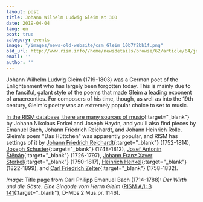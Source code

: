 ```yaml
---
layout: post
title: Johann Wilhelm Ludwig Gleim at 300
date: 2019-04-04
lang: en
post: true
category: events
image: "/images/news-old-website/csm_Gleim_10b7f2bb1f.png"
old_url: http://www.rism.info//home/newsdetails/browse/62/article/64/johann-wilhelm-ludwig-gleim-at-300.html
email: ''
author: ''
---
```



Johann Wilhelm Ludwig Gleim (1719-1803) was a German poet of the Enlightenment who has largely been forgotten today. This is mainly due to the fanciful, galant style of the poems that made Gleim a leading exponent of anacreontics. For composers of his time, though, as well as into the 19th century, Gleim's poetry was an extremely popular choice to set to music.

[In the RISM database, there are many sources of music](https://opac.rism.info/metaopac/perma.do?v=rism&q=-1%3d%22pe66373%22){:target="_blank"} by Johann Nikolaus Forkel and Joseph Haydn, and you'll also find pieces by Emanuel Bach, Johann Friedrich Reichardt, and Johann Heinrich Rolle. Gleim's poem "Das Hüttchen" was apparently popular, and RISM has settings of it by [Johann Friedrich Reichardt](https://opac.rism.info/search?id=225004313&View=rism&Language=en){:target="_blank"} (1752-1814), [Joseph Schuster](https://opac.rism.info/search?id=230007058&View=rism&Language=en){:target="_blank"} (1748-1812), [Josef Antonín Štěpán](https://opac.rism.info/search?id=455025124&View=rism&Language=en){:target="_blank"} (1726-1797), [Johann Franz Xaver Sterkel](https://opac.rism.info/search?id=1001014830&View=rism&Language=en){:target="_blank"} (1750-1817), [Heinrich Henkel](https://opac.rism.info/search?id=455005753&View=rism&Language=en){:target="_blank"} (1822-1899), and [Carl Friedrich Zelter](https://opac.rism.info/search?id=464141944&View=rism&Language=en){:target="_blank"} (1758-1832).


_Image_: Title page from Carl Philipp Emanuel Bach (1714-1788): _Der Wirth und die Gäste. Eine Singode vom Herrn Gleim_ ([RISM A/I: B 141](https://opac.rism.info/search?id=00000990003108&View=rism&Language=en){:target="_blank"}, D-Mbs 2 Mus.pr. 1146).

<script type="text/javascript">var switchTo5x=true;</script><script type="text/javascript" src="http://w.sharethis.com/button/buttons.js"></script><script type="text/javascript">stLight.options({publisher: "9b601438-1ce1-49d8-bfd7-9cff5df54c17", doNotHash: false, doNotCopy: false, hashAddressBar: false});</script>


